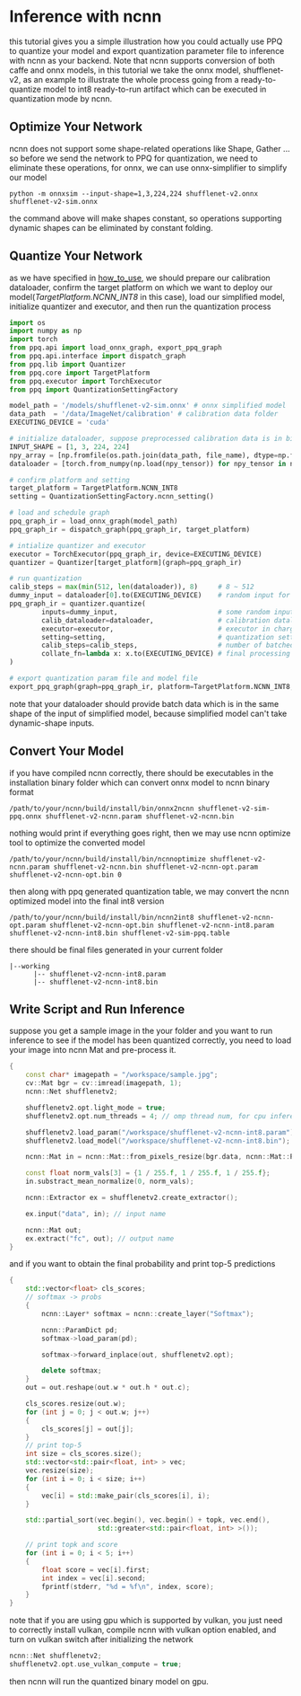 # Inference with ncnn
this tutorial gives you a simple illustration how you could actually use PPQ to quantize your model and export quantization parameter file to inference with ncnn as your backend. Note that ncnn supports conversion of both caffe and onnx models, in this tutorial we take the onnx model, shufflenet-v2, as an example to illustrate the whole process going from a ready-to-quantize model to int8 ready-to-run artifact which can be executed in quantization mode by ncnn.

## Optimize Your Network
ncnn does not support some shape-related operations like Shape, Gather ... so before we send the network
to PPQ for quantization, we need to eliminate these operations, for onnx, we can use onnx-simplifier to
simplify our model
```shell
python -m onnxsim --input-shape=1,3,224,224 shufflenet-v2.onnx shufflenet-v2-sim.onnx
```
the command above will make shapes constant, so operations supporting dynamic shapes can be eliminated by
constant folding.

## Quantize Your Network
as we have specified in [how_to_use](./how_to_use.md), we should prepare our calibration dataloader, confirm
the target platform on which we want to deploy our model(*TargetPlatform.NCNN_INT8* in this case), load our
simplified model, initialize quantizer and executor, and then run the quantization process
```python
import os
import numpy as np
import torch
from ppq.api import load_onnx_graph, export_ppq_graph
from ppq.api.interface import dispatch_graph
from ppq.lib import Quantizer
from ppq.core import TargetPlatform
from ppq.executor import TorchExecutor
from ppq import QuantizationSettingFactory

model_path = '/models/shufflenet-v2-sim.onnx' # onnx simplified model
data_path  = '/data/ImageNet/calibration' # calibration data folder
EXECUTING_DEVICE = 'cuda'

# initialize dataloader, suppose preprocessed calibration data is in binary format
INPUT_SHAPE = [1, 3, 224, 224]
npy_array = [np.fromfile(os.path.join(data_path, file_name), dtype=np.float32).reshape(*INPUT_SHAPE) for file_name in os.listdir(data_path)]
dataloader = [torch.from_numpy(np.load(npy_tensor)) for npy_tensor in npy_array]

# confirm platform and setting
target_platform = TargetPlatform.NCNN_INT8
setting = QuantizationSettingFactory.ncnn_setting()

# load and schedule graph
ppq_graph_ir = load_onnx_graph(model_path)
ppq_graph_ir = dispatch_graph(ppq_graph_ir, target_platform)

# intialize quantizer and executor
executor = TorchExecutor(ppq_graph_ir, device=EXECUTING_DEVICE)
quantizer = Quantizer[target_platform](graph=ppq_graph_ir)

# run quantization
calib_steps = max(min(512, len(dataloader)), 8)     # 8 ~ 512
dummy_input = dataloader[0].to(EXECUTING_DEVICE)    # random input for meta tracing
ppq_graph_ir = quantizer.quantize(
        inputs=dummy_input,                         # some random input tensor, should be list or dict for multiple inputs
        calib_dataloader=dataloader,                # calibration dataloader
        executor=executor,                          # executor in charge of everywhere graph execution is needed
        setting=setting,                            # quantization setting
        calib_steps=calib_steps,                    # number of batched data needed in calibration, 8~512
        collate_fn=lambda x: x.to(EXECUTING_DEVICE) # final processing of batched data tensor
)

# export quantization param file and model file
export_ppq_graph(graph=ppq_graph_ir, platform=TargetPlatform.NCNN_INT8, graph_save_to='shufflenet-v2-sim-ppq', config_save_to='shufflenet-v2-sim-ppq.table')
```
note that your dataloader should provide batch data which is in the same shape of the input of simplified model, because simplified model can't take dynamic-shape inputs.

## Convert Your Model
if you have compiled ncnn correctly, there should be executables in the installation binary folder which can convert onnx model
to ncnn binary format
```shell
/path/to/your/ncnn/build/install/bin/onnx2ncnn shufflenet-v2-sim-ppq.onnx shufflenet-v2-ncnn.param shufflenet-v2-ncnn.bin
```
nothing would print if everything goes right, then we may use ncnn optimize tool to optimize the converted model
```shell
/path/to/your/ncnn/build/install/bin/ncnnoptimize shufflenet-v2-ncnn.param shufflenet-v2-ncnn.bin shufflenet-v2-ncnn-opt.param shufflenet-v2-ncnn-opt.bin 0
```
then along with ppq generated quantization table, we may convert the ncnn optimized model into the final int8 version 
```shell
/path/to/your/ncnn/build/install/bin/ncnn2int8 shufflenet-v2-ncnn-opt.param shufflenet-v2-ncnn-opt.bin shufflenet-v2-ncnn-int8.param shufflenet-v2-ncnn-int8.bin shufflenet-v2-sim-ppq.table
```
there should be final files generated in your current folder
```
|--working
      |-- shufflenet-v2-ncnn-int8.param
      |-- shufflenet-v2-ncnn-int8.bin
```

## Write Script and Run Inference
suppose you get a sample image in the your folder and you want to run inference to see if the model has been quantized correctly,
you need to load your image into ncnn Mat and pre-process it.
```c++
{
    const char* imagepath = "/workspace/sample.jpg";
    cv::Mat bgr = cv::imread(imagepath, 1);
    ncnn::Net shufflenetv2;

    shufflenetv2.opt.light_mode = true;
    shufflenetv2.opt.num_threads = 4; // omp thread num, for cpu inference only

    shufflenetv2.load_param("/workspace/shufflenet-v2-ncnn-int8.param");
    shufflenetv2.load_model("/workspace/shufflenet-v2-ncnn-int8.bin");

    ncnn::Mat in = ncnn::Mat::from_pixels_resize(bgr.data, ncnn::Mat::PIXEL_BGR, bgr.cols, bgr.rows, 224, 224);

    const float norm_vals[3] = {1 / 255.f, 1 / 255.f, 1 / 255.f};
    in.substract_mean_normalize(0, norm_vals);

    ncnn::Extractor ex = shufflenetv2.create_extractor();

    ex.input("data", in); // input name

    ncnn::Mat out;
    ex.extract("fc", out); // output name
}
```
and if you want to obtain the final probability and print top-5 predictions
```c++
{
    std::vector<float> cls_scores;
    // softmax -> probs
    { 
        ncnn::Layer* softmax = ncnn::create_layer("Softmax");

        ncnn::ParamDict pd;
        softmax->load_param(pd);

        softmax->forward_inplace(out, shufflenetv2.opt);

        delete softmax;
    }
    out = out.reshape(out.w * out.h * out.c);

    cls_scores.resize(out.w);
    for (int j = 0; j < out.w; j++)
    {
        cls_scores[j] = out[j];
    }
    // print top-5
    int size = cls_scores.size();
    std::vector<std::pair<float, int> > vec;
    vec.resize(size);
    for (int i = 0; i < size; i++)
    {
        vec[i] = std::make_pair(cls_scores[i], i);
    }

    std::partial_sort(vec.begin(), vec.begin() + topk, vec.end(),
                      std::greater<std::pair<float, int> >());

    // print topk and score
    for (int i = 0; i < 5; i++)
    {
        float score = vec[i].first;
        int index = vec[i].second;
        fprintf(stderr, "%d = %f\n", index, score);
    }
}
```
note that if you are using gpu which is supported by vulkan, you just need to correctly install vulkan, compile ncnn with 
vulkan option enabled, and turn on vulkan switch after initializing the network
```c++
ncnn::Net shufflenetv2;
shufflenetv2.opt.use_vulkan_compute = true;
```
then ncnn will run the quantized binary model on gpu.
